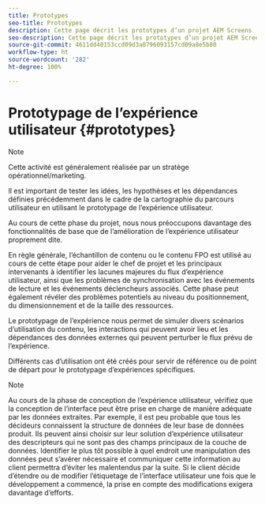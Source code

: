 ```yaml
---
title: Prototypes
seo-title: Prototypes
description: Cette page décrit les prototypes d’un projet AEM Screens
seo-description: Cette page décrit les prototypes d’un projet AEM Screens
source-git-commit: 4611dd40153ccd09d3a0796093157cd09a8e5b80
workflow-type: ht
source-wordcount: '282'
ht-degree: 100%

---
```



# Prototypage de l’expérience utilisateur {#prototypes}

>[!NOTE]
>
>Cette activité est généralement réalisée par un stratège opérationnel/marketing.

Il est important de tester les idées, les hypothèses et les dépendances définies précédemment dans le cadre de la cartographie du parcours utilisateur en utilisant le prototypage de l’expérience utilisateur.

Au cours de cette phase du projet, nous nous préoccupons davantage des fonctionnalités de base que de l’amélioration de l’expérience utilisateur proprement dite.

En règle générale, l’échantillon de contenu ou le contenu FPO est utilisé au cours de cette étape pour aider le chef de projet et les principaux intervenants à identifier les lacunes majeures du flux d’expérience utilisateur, ainsi que les problèmes de synchronisation avec les événements de lecture et les événements déclencheurs associés.
Cette phase peut également révéler des problèmes potentiels au niveau du positionnement, du dimensionnement et de la taille des ressources.

Le prototypage de l’expérience nous permet de simuler divers scénarios d’utilisation du contenu, les interactions qui peuvent avoir lieu et les dépendances des données externes qui peuvent perturber le flux prévu de l’expérience.

Différents cas d’utilisation ont été créés pour servir de référence ou de point de départ pour le prototypage d’expériences spécifiques.


>[!NOTE]
> Au cours de la phase de conception de l’expérience utilisateur, vérifiez que la conception de l’interface peut être prise en charge de manière adéquate par les données extraites.
> Par exemple, il est peu probable que tous les décideurs connaissent la structure de données de leur base de données produit. Ils peuvent ainsi choisir sur leur solution d’expérience utilisateur des descripteurs qui ne sont pas des champs principaux de la couche de données. Identifier le plus tôt possible à quel endroit une manipulation des données peut s’avérer nécessaire et communiquer cette information au client permettra d’éviter les malentendus par la suite. Si le client décide d’étendre ou de modifier l’étiquetage de l’interface utilisateur une fois que le développement a commencé, la prise en compte des modifications exigera davantage d’efforts.
